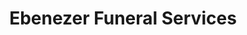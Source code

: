 ---
title: "Ebenezer Funeral Services"
url: /zwedru/ebenezer-funeral-services/
shop: Bestattungen
---